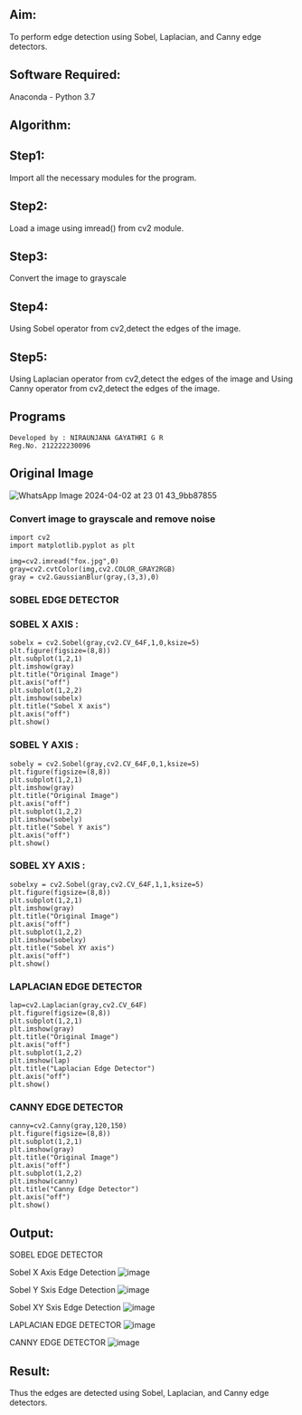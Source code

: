 ## Aim:
To perform edge detection using Sobel, Laplacian, and Canny edge detectors.

## Software Required:
Anaconda - Python 3.7

## Algorithm:

## Step1:
Import all the necessary modules for the program.
## Step2:
Load a image using imread() from cv2 module.
## Step3:
Convert the image to grayscale
## Step4:
Using Sobel operator from cv2,detect the edges of the image.
## Step5:
Using Laplacian operator from cv2,detect the edges of the image and Using Canny operator from cv2,detect the edges of the image.

## Programs
```
Developed by : NIRAUNJANA GAYATHRI G R
Reg.No. 212222230096
```

## Original Image
![WhatsApp Image 2024-04-02 at 23 01 43_9bb87855](https://github.com/niraunjana/EDGE-DETECTION/assets/119395610/1d7824aa-cf69-4764-9b79-2103ce55400f)


### Convert image to grayscale and remove noise
```
import cv2
import matplotlib.pyplot as plt

img=cv2.imread("fox.jpg",0)
gray=cv2.cvtColor(img,cv2.COLOR_GRAY2RGB)
gray = cv2.GaussianBlur(gray,(3,3),0)
```

### SOBEL EDGE DETECTOR

### SOBEL X AXIS :
```
sobelx = cv2.Sobel(gray,cv2.CV_64F,1,0,ksize=5)
plt.figure(figsize=(8,8))
plt.subplot(1,2,1)
plt.imshow(gray)
plt.title("Original Image")
plt.axis("off")
plt.subplot(1,2,2)
plt.imshow(sobelx)
plt.title("Sobel X axis")
plt.axis("off")
plt.show()
```

### SOBEL Y AXIS :
```
sobely = cv2.Sobel(gray,cv2.CV_64F,0,1,ksize=5)
plt.figure(figsize=(8,8))
plt.subplot(1,2,1)
plt.imshow(gray)
plt.title("Original Image")
plt.axis("off")
plt.subplot(1,2,2)
plt.imshow(sobely)
plt.title("Sobel Y axis")
plt.axis("off")
plt.show()
```

### SOBEL XY AXIS :
```
sobelxy = cv2.Sobel(gray,cv2.CV_64F,1,1,ksize=5)
plt.figure(figsize=(8,8))
plt.subplot(1,2,1)
plt.imshow(gray)
plt.title("Original Image")
plt.axis("off")
plt.subplot(1,2,2)
plt.imshow(sobelxy)
plt.title("Sobel XY axis")
plt.axis("off")
plt.show()
```
### LAPLACIAN EDGE DETECTOR
```
lap=cv2.Laplacian(gray,cv2.CV_64F)
plt.figure(figsize=(8,8))
plt.subplot(1,2,1)
plt.imshow(gray)
plt.title("Original Image")
plt.axis("off")
plt.subplot(1,2,2)
plt.imshow(lap)
plt.title("Laplacian Edge Detector")
plt.axis("off")
plt.show()
```
### CANNY EDGE DETECTOR
```
canny=cv2.Canny(gray,120,150)
plt.figure(figsize=(8,8))
plt.subplot(1,2,1)
plt.imshow(gray)
plt.title("Original Image")
plt.axis("off")
plt.subplot(1,2,2)
plt.imshow(canny)
plt.title("Canny Edge Detector")
plt.axis("off")
plt.show()
```

## Output:

SOBEL EDGE DETECTOR

Sobel X Axis Edge Detection
![image](https://github.com/niraunjana/EDGE-DETECTION/assets/119395610/fbb10a9f-da2b-4556-adf3-f974017d3818)


Sobel Y Sxis Edge Detection
![image](https://github.com/niraunjana/EDGE-DETECTION/assets/119395610/15d96408-2806-4c32-ad61-3464a61afc78)

Sobel XY Sxis Edge Detection
![image](https://github.com/niraunjana/EDGE-DETECTION/assets/119395610/8f3dd272-c1de-48b6-9564-8a0dcf40c98a)


LAPLACIAN EDGE DETECTOR
![image](https://github.com/niraunjana/EDGE-DETECTION/assets/119395610/29f82209-8487-46b8-885e-5d72c261947d)

CANNY EDGE DETECTOR
![image](https://github.com/niraunjana/EDGE-DETECTION/assets/119395610/f24147aa-c138-4bc1-9e13-c4116ed00d60)

## Result:
Thus the edges are detected using Sobel, Laplacian, and Canny edge detectors.
